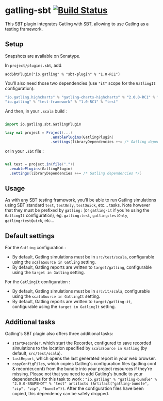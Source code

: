 # gatling-sbt   [![Build Status](https://travis-ci.org/gatling/gatling-sbt.svg?branch=master)](https://travis-ci.org/gatling/gatling-sbt)


This SBT plugin integrates Gatling with SBT, allowing to use Gatling as a testing framework.

## Setup 

Snapshots are available on Sonatype.

In `project/plugins.sbt`, add: 

    addSbtPlugin("io.gatling" % "sbt-plugin" % "1.0-RC1")
    
You'll also need those two dependencies (use `"it"` scope for the `GatlingIt` configuration):

```scala
"io.gatling.highcharts" % "gatling-charts-highcharts" % "2.0.0-RC1" % "test"
"io.gatling" % "test-framework" % "1.0-RC1" % "test"
```

And then, in your `.scala` build :

```scala

import io.gatling.sbt.GatlingPlugin

lazy val project = Project(...)
                     .enablePlugins(GatlingPlugin)
				     .settings(libraryDependencies ++= /* Gatling dependencies */)

```

or in your `.sbt` file :

```scala

val test = project.in(file("."))
  .enablePlugins(GatlingPlugin)
  .settings(libraryDependencies ++= /* Gatling dependencies */)

```
## Usage 

As with any SBT testing framework, you'll be able to run Gatling simulations using SBT standard `test`, `testOnly`, `testQuick`, etc... tasks. Note however that they must be prefixed by `gatling:` (or `gatling-it` if you're using the `GatlingIt` configuration), eg. `gatling:test`, `gatling:testOnly`, `gatling:testQuick`, etc...

## Default settings 

For the `Gatling` configuration :

* By default, Gatling simulations must be in `src/test/scala`, configurable using the `scalaSource in Gatling` setting.
* By default, Gatling reports are written to `target/gatling`, configurable using the `target in Gatling` setting.

For the `GatlingIt` configuration :

* By default, Gatling simulations must be in `src/it/scala`, configurable using the `scalaSource in GatlingIt` setting.
* By default, Gatling reports are written to `target/gatling-it`, configurable using the `target in GatlingIt` setting.

## Additional tasks

Gatling's SBT plugin also offers three additional tasks:

* `startRecorder`, which start the Recorder, configured to save recorded simulations to the location specified by `scalaSource in Gatling` (by default, `src/test/scala`).
* `lastReport`, which opens the last generated report in your web browser.
* `copyConfigFiles`, which copies Gatling's configuration files (gatling.conf & recorder.conf) from the bundle into your project resources if they're missing. Please not that you need to add Gatling's bundle to your dependencies for this task to work : `"io.gatling" % "gatling-bundle" % "2.0.0-SNAPSHOT" % "test" artifacts (Artifact("gatling-bundle", "zip", "zip", "bundle"))`. After the configuration files have been copied, this dependency can be safely dropped.
